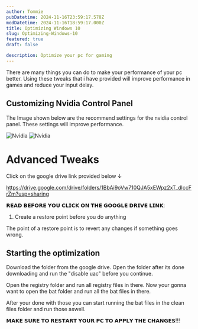 ```yaml
---
author: Tommie
pubDatetime: 2024-11-16T23:59:17.578Z
modDatetime: 2024-11-16T18:59:17.000Z
title: Optimizing Windows 10
slug: Optimizing-Windows-10
featured: true
draft: false

description: Optimize your pc for gaming
---
```


There are many things you can do to make your performance of your pc better. Using these tweaks that i have provided will improve performance in games and reduce your input delay. 

## Customizing Nvidia Control Panel

The Image shown below are the recommend settings for the nvidia control panel. These settings will improve performance.

![Nvidia](@assets/images/nvidia1.png)
![Nvidia](@assets/images/nvidia2.png)

# Advanced Tweaks

Click on the google drive link provided below ↓

https://drive.google.com/drive/folders/1BbAi9oVw710QJA5xEWpz2xT_dIccFrZm?usp=sharing

𝗥𝗘𝗔𝗗 𝗕𝗘𝗙𝗢𝗥𝗘 𝗬𝗢𝗨 𝗖𝗟𝗜𝗖𝗞 𝗢𝗡 𝗧𝗛𝗘 𝗚𝗢𝗢𝗚𝗟𝗘 𝗗𝗥𝗜𝗩𝗘 𝗟𝗜𝗡𝗞:

1. Create a restore point before you do anything

The point of a restore point is to revert any changes if something goes wrong. 

## Starting the optimization

Download the folder from the google drive. Open the folder after its done downloading and run the "disable uac" before you continue. 

Open the registry folder and run all registry files in there. 
Now your gonna want to open the bat folder and run all the bat files in there. 

After your done with those you can start running the bat files in the clean files folder and run those aswell. 

𝗠𝗔𝗞𝗘 𝗦𝗨𝗥𝗘 𝗧𝗢 𝗥𝗘𝗦𝗧𝗔𝗥𝗧 𝗬𝗢𝗨𝗥 𝗣𝗖 𝗧𝗢 𝗔𝗣𝗣𝗟𝗬 𝗧𝗛𝗘 𝗖𝗛𝗔𝗡𝗚𝗘𝗦!!!



